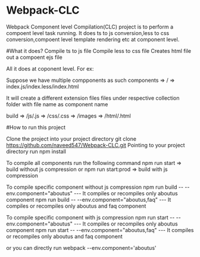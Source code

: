 # Webpack-CLC
Webpack Component level Compilation(CLC) project is to perform a compoent level task running. It does ts to js conversion,less to css conversion,compoent level template rendering etc at component level.

#What it does?
Compile ts to js file
Compile less to css file
Creates html file out a compoent ejs file

All it does at coponent level. For ex:

Suppose we have multiple compponents as such
components => /<componentname> => index.js/index.less/index.html

It will create a different extension files files under respective collection folder with file name as component name

build	=> /js/<componentname>.js
	=> /css/<componentname>.css
	=> /images
	=> /html/<componentname>.html

#How to run this project

Clone the project into your project directory
git clone https://github.com/naveed547/Webpack-CLC.git
Pointing to your project directory run npm install

To compile all components run the following command
npm run start => build without js compression or
npm run start:prod => build with js compression

To compile specific component without js compression
npm run build -- --env.component="aboutus" --- It compiles or recompiles only aboutus component
npm run build -- --env.component="aboutus,faq" --- It compiles or recompiles only aboutus and faq component

To compile specific component with js compression
npm run start -- --env.component="aboutus" --- It compiles or recompiles only aboutus component
npm run start -- --env.component="aboutus,faq" --- It compiles or recompiles only aboutus and faq component

or you can directly run webpack --env.component='aboutus'
